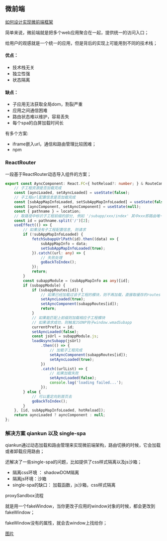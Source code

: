 ## 微前端

[如何设计实现微前端框架](https://www.yuque.com/zaotalk/posts/dfqyh7)


简单来说，微前端就是把多个web应用聚合在一起，提供统一的访问入口；

给用户的观感就是一个统一的应用，但是背后的实现上可能用到不同的技术栈；

#### 优点：
- 技术栈无关
- 独立性强
- 状态隔离


#### 缺点：
- 子应用无法获取全局dom，割裂严重
- 应用之间通信困难
- 路由状态难以维护，容易丢失
- 每个spa的白屏加载时间长


有多个方案:
- iframe嵌入url，通信和路由管理比较困难；
- npm




### ReactRouter

一段基于ReactRouter动态导入组件的方案；
```ts
export const AyncComponent: React.FC<{ hotReload?: number; } & RouteComponentProps> = ({ location, hotReload }) => {
    // 子工程资源是否加载完成
    const [ayncLoaded, setAyncLoaded] = useState(false);
    // 子工程url配置信息是否加载完成
    const [subAppMapInfoLoaded, setSubAppMapInfoLoaded] = useState(false);
    const [ayncComponent, setAyncComponent] = useState(null);
    const { pathname } = location;
    // 取路径中标识子工程前缀的部分, 例如 '/subapp/xxx/index' 其中xxx即路由唯一前缀
    const id = pathname.split('/')[2];
    useEffect(() => {
        // 如果没有子工程配置信息, 则请求
        if (!subAppMapInfoLoaded) {
            fetchSubappUrlPath(id).then((data) => {
                subAppMapInfo = data;
                setSubAppMapInfoLoaded(true);
            }).catch((url: any) => {
                // 失败处理
                goBackToIndex();
            });
            return;
        }
        const subappModule = (subAppMapInfo as any)[id];
        if (subappModule) {
            if (subappRoutes[id]) {
                // 如果已经加载过该子工程的模块，则不再加载，直接取缓存的routes
                setAyncLoaded(true);
                setAyncComponent(subappRoutes[id]);
                return;
            }
            // 如果能匹配上前缀则加载相应子工程模块
            // 如果请求成功，则触发JSONP钩子window.wmadSubapp
            currentPrefix = id;
            setAyncLoaded(false);
            const jsUrl = subappModule.js;
            loadAsyncSubapp(jsUrl)
                .then(() => {
                    // 加载子工程完成
                    setAyncComponent(subappRoutes[id]);
                    setAyncLoaded(true);
                })
                .catch((urlList) => {
                    // 如果加载失败
                    setAyncLoaded(false);
                    console.log('loading failed...'); 
                });
        } else {
            // 可以重定向到首页去
            goBackToIndex();
        }
    }, [id, subAppMapInfoLoaded, hotReload]);
    return ayncLoaded ? ayncComponent : null;
};
```


### 解决方案 qiankun 以及 single-spa
qiankun通过动态加载和路由管理来实现微前端架构，路由切换的时候，它会加载或者卸载应用路由；

还解决了一些single-spa的问题，比如提供了css样式隔离以及js沙箱；

- 隔离css环境 ： shadowDOM隔离
- 隔离js环境：沙箱
- single-spa的缺口： 加载函数，js沙箱，css样式隔离


proxySandbox流程

就是用一个fakeWindow，当你更改子应用的window对象的时候，都会更改到fakeWindow；

fakeWindow没有的属性，就会去window上找给你；

[图片](./image.png)